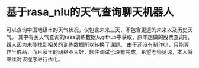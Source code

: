 # 基于rasa_nlu的天气查询聊天机器人
可以查询中国地级市的天气状况，仅包含未来三天，不包含更远的未来以及历史天气。
其中有关天气查询的rasa训练数据从github中获取，原本想做的股票查询机器人因为未能找到相关的训练数据所以转换了课题。
由于还没有制作UI，只能算作半成品，而且家里的网络不太好，软件调试也没有完成，希望老师见谅，本人将继续对该程序进行优化。
